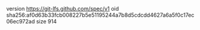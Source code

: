 version https://git-lfs.github.com/spec/v1
oid sha256:af0d63b33fcb008227b5e51195244a7b8d5cdcdd4627a6a5f0c17ec06ec972ad
size 914
